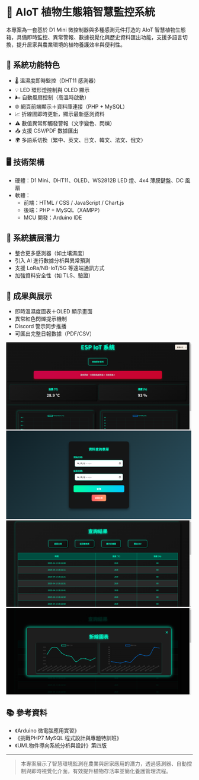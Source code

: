 # 🌿 AIoT 植物生態箱智慧監控系統

本專案為一套基於 D1 Mini 微控制器與多種感測元件打造的 AIoT 智慧植物生態箱，具備即時監控、異常警報、數據視覺化與歷史資料匯出功能，支援多語言切換，提升居家與農業環境的植物養護效率與便利性。

## 🔧 系統功能特色

- 🌡️ 溫濕度即時監控（DHT11 感測器）
- 💡 LED 環形燈控制與 OLED 顯示
- 🌬 自動風扇控制（高溫時啟動）
- 🌐 網頁前端顯示＋資料庫連接（PHP + MySQL）
- 📈 折線圖即時更新，顯示最新感測資料
- ⚠️ 數值異常即觸發警報（文字變色、閃爍）
- 📤 支援 CSV/PDF 數據匯出
- 🌍 多語系切換（繁中、英文、日文、韓文、法文、俄文）

## 🖥 技術架構

- 硬體：D1 Mini、DHT11、OLED、WS2812B LED 燈、4x4 薄膜鍵盤、DC 風扇
- 軟體：
  - 前端：HTML / CSS / JavaScript / Chart.js
  - 後端：PHP + MySQL（XAMPP）
  - MCU 開發：Arduino IDE

## 🧠 系統擴展潛力

- 整合更多感測器（如土壤濕度）
- 引入 AI 進行數據分析與異常預測
- 支援 LoRa/NB-IoT/5G 等遠端通訊方式
- 加強資料安全性（如 TLS、驗證）

## 🧪 成果與展示

- 即時溫濕度圖表＋OLED 顯示畫面
- 異常紅色閃爍提示機制
- Discord 警示同步推播
- 可匯出完整日報數據（PDF/CSV）

 <img src="images/1.png" width="500"><br>
<img src="images/3.png" width="500"><br>
<img src="images/4.png" width="500"><br>
<img src="images/5.png" width="500"><br>

## 📚 參考資料

- 《Arduino 微電腦應用實習》
- 《挑戰PHP7 MySQL 程式設計與專題特訓班》
- 《UML物件導向系統分析與設計》第四版

---

> 本專案展示了智慧環境監測在農業與居家應用的潛力，透過感測器、自動控制與即時視覺化介面，有效提升植物存活率並簡化養護管理流程。
